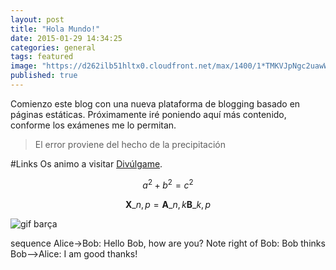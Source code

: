 ```yaml
---
layout: post
title: "Hola Mundo!"
date: 2015-01-29 14:34:25
categories: general
tags: featured
image: "https://d262ilb51hltx0.cloudfront.net/max/1400/1*TMKVJpNgc2uawWFv9OUBkA.png"
published: true
---
```


Comienzo este blog con una nueva plataforma de blogging basado en páginas estáticas. Próximamente iré poniendo aquí más contenido, conforme los exámenes me lo permitan.

> El error proviene del hecho de la precipitación



#Links
Os animo a visitar [Divúlgame](http://www.divulgame.net).


$$a^2 + b^2 = c^2$$

$$ \mathbf{X}\_{n,p} = \mathbf{A}\_{n,k} \mathbf{B}\_{k,p} $$

![gif barça](https://lh5.googleusercontent.com/k2Wq8qYMO1baqLwJ8a3fPXFyWCNNdoNYM9BFq73YvoQ=s0 "elscatalans.gif")

sequence
Alice->Bob: Hello Bob, how are you?
Note right of Bob: Bob thinks
Bob-->Alice: I am good thanks!


